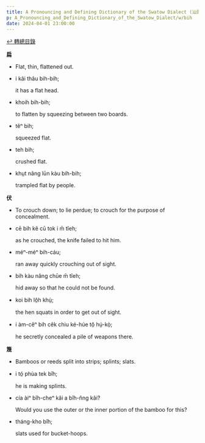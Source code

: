 ```yaml
---
title: A Pronouncing and Defining Dictionary of the Swatow Dialect (汕頭方言音義字典) / bih
p: A_Pronouncing_and_Defining_Dictionary_of_the_Swatow_Dialect/w/bih
date: 2024-04-01 23:00:00
---
```


[↩️ 轉總目錄](/A_Pronouncing_and_Defining_Dictionary_of_the_Swatow_Dialect)


**扁**
- Flat, thin, flattened out.

- i kâi thâu bih-bih;

  it has a flat head.

- khoih bih-bih;

  to flatten by squeezing between two boards.

- tĕⁿ bih;

  squeezed flat.

- teh bih;

  crushed flat.

- khṳt nâng lūn kàu bih-bih;

  trampled flat by people.

**伏**
- To crouch down; to lie perdue; to crouch for the purpose of concealment.

- cē bih kĕ cū tok i m̄ tîeh;

  as he crouched, the knife failed to hit him.

- méⁿ-méⁿ bih-cáu;

  ran away quickly crouching out of sight.

- bih kàu nâng chūe m̄ tîeh;

  hid away so that he could not be found.

- koi bih lô̤h khṳ̀;

  the hen squats in order to get out of sight.

- i àm-cĕⁿ bih cêk chiu ké-húe tŏ̤ hṳ́-kò̤;

  he secretly concealed a pile of weapons there.

**篾**
- Bamboos or reeds split into strips; splints; slats.

- i tó̤ phùa tek bîh;

  he is making splints.

- cía àiⁿ bîh-cheⁿ kâi a bîh-n̂ng kâi?

  Would you use the outer or the inner portion of the bamboo for this?

- tháng-kho bîh;

  slats used for bucket-hoops.